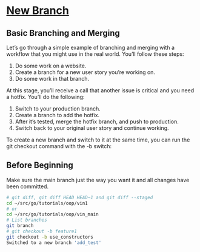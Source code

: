 # **[New Branch](https://git-scm.com/book/en/v2/Git-Branching-Basic-Branching-and-Merging)**

## Basic Branching and Merging

Let’s go through a simple example of branching and merging with a workflow that you might use in the real world. You’ll follow these steps:

1. Do some work on a website.
2. Create a branch for a new user story you’re working on.
3. Do some work in that branch.

At this stage, you’ll receive a call that another issue is critical and you need a hotfix. You’ll do the following:

1. Switch to your production branch.
2. Create a branch to add the hotfix.
3. After it’s tested, merge the hotfix branch, and push to production.
4. Switch back to your original user story and continue working.

 To create a new branch and switch to it at the same time, you can run the git checkout command with the -b switch:

## Before Beginning

Make sure the main branch just the way you want it and all changes have been committed.

```bash
# git diff, git diff HEAD HEAD~1 and git diff --staged
cd ~/src/go/tutorials/oop/vin1
# or
cd ~/src/go/tutorials/oop/vin_main
# List branches
git branch
# git checkout -b feature1
git checkout -b use_constructors 
Switched to a new branch 'add_test'
```
